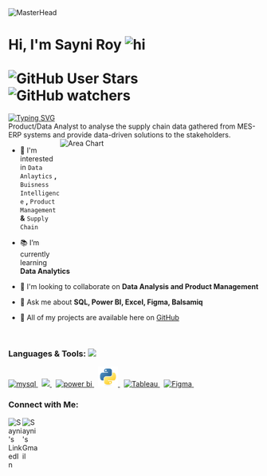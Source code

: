 <img src="https://i.giphy.com/media/v1.Y2lkPTc5MGI3NjExa2ExdXNpbXhpNndua3B5NWowa2d3eG1zNW1ubGxocTU2dmUyNmpxZSZlcD12MV9pbnRlcm5hbF9naWZfYnlfaWQmY3Q9Zw/l46Cy1rHbQ92uuLXa/giphy.gif" alt="MasterHead" width="700" height="400"/>

<h1 align="left">Hi, I'm Sayni Roy <img src="https://user-images.githubusercontent.com/1303154/88677602-1635ba80-d120-11ea-84d8-d263ba5fc3c0.gif" width="28px" height="28px" alt="hi"> &nbsp;&nbsp;&nbsp;&nbsp;&nbsp;&nbsp;&nbsp;&nbsp;&nbsp;&nbsp;&nbsp;&nbsp;&nbsp;&nbsp;&nbsp;&nbsp;&nbsp;&nbsp;&nbsp;&nbsp;&nbsp;&nbsp;&nbsp;&nbsp;&nbsp;&nbsp;&nbsp;&nbsp;&nbsp;&nbsp;&nbsp;&nbsp;&nbsp;&nbsp;&nbsp;&nbsp;&nbsp;&nbsp;&nbsp;&nbsp;&nbsp;&nbsp;&nbsp;&nbsp;&nbsp; <img alt="GitHub User Stars" src="https://img.shields.io/github/stars/sayniroy1?logo=github"> <img alt="GitHub watchers" src="https://img.shields.io/github/watchers/sayniroy1/sayniroy1?logo=GitHub"> </h1>

<a href=""><img src="https://readme-typing-svg.demolab.com?font=Fira+Code&weight=200&size=16&pause=800&width=430&height=25&lines=Product+and+Data+Analyst;Transforming+Data+into+Actionable+Insights; Experienced in product improvement" alt="Typing SVG" /></a>
<br> 
Product/Data Analyst to analyse the supply chain data gathered from MES-ERP systems and provide data-driven solutions to the stakeholders.
<br> 
<img align="right" alt="Area Chart" width="400" height="250" src="https://cdn.dribbble.com/users/43762/screenshots/1193016/mtn-graph-dribbbble.gif">

- :seedling: I'm interested in `Data Anlaytics` **,** `Buisness Intelligence` **,** `Product Management` **&** `Supply Chain`

- :books: I’m currently learning **Data Analytics**

- :telescope: I'm looking to collaborate on **Data Analysis and Product Management**

- :speech_balloon: Ask me about **SQL, Power BI, Excel, Figma, Balsamiq**

- :rocket: All of my projects are available here on  [GitHub](https://github.com/sayniroy1?tab=repositories)

<br>


<!--
<img align="right" alt="Line Chart" width="200" height="200" src="https://octodex.github.com/images/jetpacktocat.png">
-->
<h3 align="left">Languages & Tools: <img src='https://user-images.githubusercontent.com/74038190/206662607-d9e7591e-bbf9-42f9-9386-29efc927bc16.gif' width="22"></h3>
<p align="left"> 
</a> 
<a href="https://en.wikipedia.org/wiki/SQL" target="_blank" rel="noreferrer"> <img src="https://cdn-icons-png.flaticon.com/512/5968/5968313.png" alt="mysql" width="32" height="33"/>
</a> &nbsp;
<a href="https://en.wikipedia.org/wiki/Database" target="_blank" rel="noreferrer"> <img src="https://www.svgrepo.com/show/138912/database.svg" height="34"/> 
</a> &nbsp;
<a href="https://powerbi.microsoft.com/en-au/" target="_blank" rel="noreferrer"> <img src="https://upload.wikimedia.org/wikipedia/commons/thumb/c/cf/New_Power_BI_Logo.svg/900px-New_Power_BI_Logo.svg.png?20210102182532" alt="power bi" width="32" height="32"/> 
</a> &nbsp;
<a href="https://www.python.org" target="_blank" rel="noreferrer"> <img src="https://raw.githubusercontent.com/devicons/devicon/master/icons/python/python-original.svg" alt="python" width="40" height="40"/> 
</a> &nbsp;
<a href="https://www.tableau.com/" target="_blank" rel="noreferrer"> <img src="https://user-images.githubusercontent.com/32903323/43256817-e40da78a-90c5-11e8-9c84-9471549a1259.png" alt="Tableau" width="40" height="40"/>  
</a> &nbsp;
<a href="https://www.figma.com/" target="_blank" rel="noreferrer">
    <img src="https://upload.wikimedia.org/wikipedia/commons/3/33/Figma-logo.svg" alt="Figma" width="40" height="40"/>
</a> &nbsp;


</p>



<h3 align="left">Connect with Me:</h3>
<p align="left"> 

<a href="https://www.linkedin.com/in/sayniroy/">
  <img align="left" alt="Sayni's LinkedIn" width="28px" src="https://simpleicons.now.sh/linkedin/495f7e" />
</a>
<a href="mailto:sayniroy1@gmail.com">
  <img align="left" alt="Sayni's Gmail" width="31px" src="https://simpleicons.now.sh/gmail/495f7e" />
</a>

<br>
<br>
<br>
